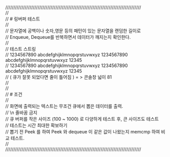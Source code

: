 ////////////////////////////////////////////////////////////////////////////////////<br />
// <br />
// # 링버퍼 테스트<br />
// <br />
// 문자열에 공백이나 숫자,영문 등의 패턴이 있는 문자열을 랜덤한 길이로 <br />
// Enqueue, Dequeue를 반복하면서 데이터가 깨지는지 확인한다.<br />
// <br />
// 테스트 스트링<br />
// 1234567890 abcdefghijklmnopqrstuvwxyz 1234567890 abcdefghijklmnopqrstuvwxyz 12345<br />
// 1234567890 abcdefghijklmnopqrstuvwxyz 1234567890 abcdefghijklmnopqrstuvwxyz 12345<br />
// ( 큐가 잘못 되었다면  줄이 틀어짐 ) = > 콘솔창 넓이 81<br />
// <br />
// <br />
// # 조건<br />
// <br />
// 화면에 출력되는 텍스트는 무조건 큐에서 뽑은 데이터를 출력.<br />
// \n 줄바꿈 금지<br />
// 큐 버퍼를 작은 사이즈 (100 ~ 1000)  로 다양하게 테스트 후,  큰 사이즈도 테스트<br />
// 테스트는 시간 최대한 확보하기<br />
// 뽑기 전 Peek 를 하여  Peek 와 dequeue 이 같은 값이 나왔는지 memcmp 하여 비교 테스트.<br />
//<br />
////////////////////////////////////////////////////////////////////////////////////<br />
